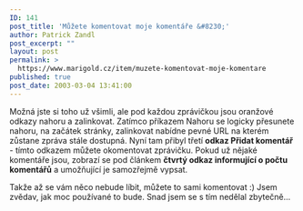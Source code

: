 ```yaml
---
ID: 141
post_title: 'Můžete komentovat moje komentáře &#8230;'
author: Patrick Zandl
post_excerpt: ""
layout: post
permalink: >
  https://www.marigold.cz/item/muzete-komentovat-moje-komentare
published: true
post_date: 2003-03-04 13:41:00
---
```

<P>Možná jste si toho už všimli, ale pod každou zprávičkou jsou oranžové odkazy nahoru a zalinkovat. Zatímco příkazem Nahoru se logicky přesunete nahoru, na začátek stránky, zalinkovat nabídne pevné URL na kterém zůstane zpráva stále dostupná. Nyní tam přibyl třetí <STRONG>odkaz Přidat komentář</STRONG> - tímto odkazem můžete okomentovat zprávičku. Pokud už nějaké komentáře jsou, zobrazí se pod článkem <STRONG>čtvrtý odkaz informující o počtu komentářů</STRONG> a umožňující je samozřejmě vypsat. </P>
<P>Takže až se vám něco nebude líbit, můžete to sami komentovat :) Jsem zvědav, jak moc používané to bude. Snad jsem se s tím nedělal zbytečně...</P>